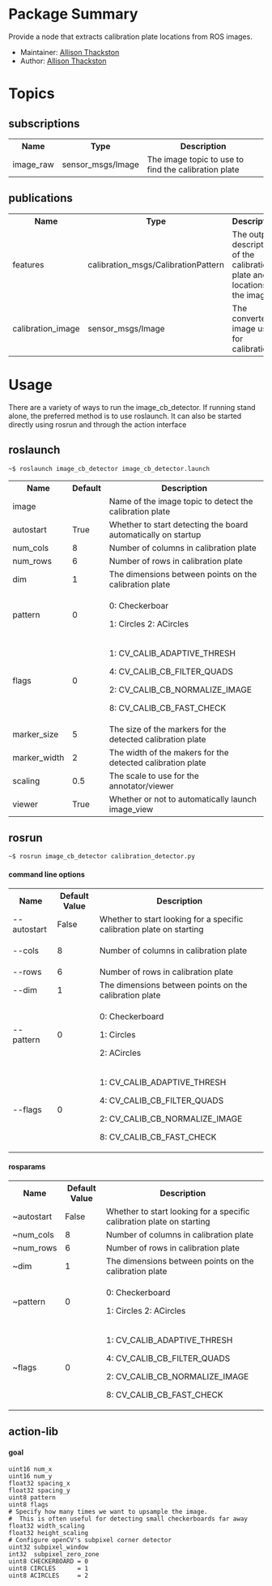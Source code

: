 # Package Summary

Provide a node that extracts calibration plate locations from ROS images.

*   Maintainer: [Allison Thackston](http://bender.jsc.nasa.gov/confluence/display/~athackst)
*   Author: [Allison Thackston](http://bender.jsc.nasa.gov/confluence/display/~athackst)

# Topics

## subscriptions
<div class="table-wrap"><table class="confluenceTable"><tbody><tr><th class="confluenceTh">Name</th><th colspan="1" class="confluenceTh">Type</th><th class="confluenceTh">Description</th></tr><tr><td class="confluenceTd">image_raw</td><td colspan="1" class="confluenceTd">sensor_msgs/Image</td><td class="confluenceTd">The image topic to use to find the calibration plate</td></tr></tbody></table></div>

## publications
<div class="table-wrap"><table class="confluenceTable"><tbody><tr><th class="confluenceTh">Name</th><th colspan="1" class="confluenceTh">Type</th><th class="confluenceTh">Description</th></tr><tr><td class="confluenceTd">features</td><td colspan="1" class="confluenceTd">calibration_msgs/CalibrationPattern</td><td class="confluenceTd">The output description of the calibration plate and locations in the image</td></tr><tr><td class="confluenceTd">calibration_image</td><td colspan="1" class="confluenceTd">sensor_msgs/Image</td><td class="confluenceTd">The converted image used for calibration</td></tr></tbody></table></div>

# Usage

There are a variety of ways to run the image_cb_detector.  If running stand alone, the preferred method is to use roslaunch.  It can also be started directly using rosrun and through the action interface

## roslaunch
<div class="code panel pdl" style="border-width: 1px;"><div class="codeContent panelContent pdl">
<pre class="theme: Confluence; brush: java; gutter: false" style="font-size:12px;">~$ roslaunch image_cb_detector image_cb_detector.launch</pre>
</div></div><div class="table-wrap"><table class="confluenceTable"><tbody><tr><th class="confluenceTh">Name</th><th class="confluenceTh">Default</th><th class="confluenceTh">Description</th></tr><tr><td class="confluenceTd">image</td><td class="confluenceTd"> </td><td class="confluenceTd">Name of the image topic to detect the calibration plate</td></tr><tr><td colspan="1" class="confluenceTd">autostart</td><td colspan="1" class="confluenceTd">True</td><td colspan="1" class="confluenceTd">Whether to start detecting the board automatically on startup</td></tr><tr><td colspan="1" class="confluenceTd">num_cols</td><td colspan="1" class="confluenceTd">8</td><td colspan="1" class="confluenceTd">Number of columns in calibration plate</td></tr><tr><td colspan="1" class="confluenceTd">num_rows</td><td colspan="1" class="confluenceTd">6</td><td colspan="1" class="confluenceTd">Number of rows in calibration plate</td></tr><tr><td colspan="1" class="confluenceTd">dim</td><td colspan="1" class="confluenceTd">1</td><td colspan="1" class="confluenceTd">The dimensions between points on the calibration plate</td></tr><tr><td colspan="1" class="confluenceTd">pattern</td><td colspan="1" class="confluenceTd">0</td><td colspan="1" class="confluenceTd">

0: Checkerboar

1: Circles
2: ACircles</td></tr><tr><td colspan="1" class="confluenceTd">flags</td><td colspan="1" class="confluenceTd">0</td><td colspan="1" class="confluenceTd">

1: CV_CALIB_ADAPTIVE_THRESH

4: CV_CALIB_CB_FILTER_QUADS

2: CV_CALIB_CB_NORMALIZE_IMAGE

8: CV_CALIB_CB_FAST_CHECK
</td></tr><tr><td colspan="1" class="confluenceTd">marker_size</td><td colspan="1" class="confluenceTd">5</td><td colspan="1" class="confluenceTd">The size of the markers for the detected calibration plate</td></tr><tr><td colspan="1" class="confluenceTd">marker_width</td><td colspan="1" class="confluenceTd">2</td><td colspan="1" class="confluenceTd">The width of the makers for the detected calibration plate</td></tr><tr><td colspan="1" class="confluenceTd">scaling</td><td colspan="1" class="confluenceTd">0.5</td><td colspan="1" class="confluenceTd">The scale to use for the annotator/viewer</td></tr><tr><td class="confluenceTd">viewer</td><td class="confluenceTd">True</td><td class="confluenceTd">Whether or not to automatically launch image_view</td></tr></tbody></table></div>

## rosrun
<div class="code panel pdl" style="border-width: 1px;"><div class="codeContent panelContent pdl">
<pre class="theme: Confluence; brush: java; gutter: false" style="font-size:12px;">~$ rosrun image_cb_detector calibration_detector.py</pre>
</div></div>

#### command line options
<div class="table-wrap"><table class="confluenceTable"><tbody><tr><th class="confluenceTh">Name</th><th class="confluenceTh">Default Value</th><th class="confluenceTh">Description</th></tr><tr><td class="confluenceTd">--autostart</td><td class="confluenceTd">False</td><td class="confluenceTd">Whether to start looking for a specific calibration plate on starting</td></tr><tr><td class="confluenceTd">--cols</td><td class="confluenceTd">8</td><td class="confluenceTd">

Number of columns in calibration plate
</td></tr><tr><td class="confluenceTd">--rows</td><td class="confluenceTd">6</td><td class="confluenceTd">Number of rows in calibration plate</td></tr><tr><td colspan="1" class="confluenceTd">--dim</td><td colspan="1" class="confluenceTd">1</td><td colspan="1" class="confluenceTd">The dimensions between points on the calibration plate</td></tr><tr><td colspan="1" class="confluenceTd">--pattern</td><td colspan="1" class="confluenceTd">0</td><td colspan="1" class="confluenceTd">

0: Checkerboard

1: Circles

2: ACircles
</td></tr><tr><td colspan="1" class="confluenceTd">--flags</td><td colspan="1" class="confluenceTd">0</td><td colspan="1" class="confluenceTd">

1: CV_CALIB_ADAPTIVE_THRESH

4: CV_CALIB_CB_FILTER_QUADS

2: CV_CALIB_CB_NORMALIZE_IMAGE

8: CV_CALIB_CB_FAST_CHECK
</td></tr></tbody></table></div>

#### rosparams
<div class="table-wrap"><table class="confluenceTable"><tbody><tr><th class="confluenceTh">Name</th><th class="confluenceTh">Default Value</th><th class="confluenceTh">Description</th></tr><tr><td class="confluenceTd">~autostart</td><td class="confluenceTd">False</td><td class="confluenceTd">Whether to start looking for a specific calibration plate on starting</td></tr><tr><td class="confluenceTd">~num_cols</td><td class="confluenceTd">8</td><td class="confluenceTd">Number of columns in calibration plate</td></tr><tr><td class="confluenceTd">~num_rows</td><td class="confluenceTd">6</td><td class="confluenceTd">Number of rows in calibration plate</td></tr><tr><td class="confluenceTd">~dim</td><td class="confluenceTd">1</td><td class="confluenceTd">The dimensions between points on the calibration plate</td></tr><tr><td colspan="1" class="confluenceTd">~pattern</td><td colspan="1" class="confluenceTd">0</td><td colspan="1" class="confluenceTd">

0: Checkerboard

1: Circles
2: ACircles</td></tr><tr><td colspan="1" class="confluenceTd">~flags</td><td colspan="1" class="confluenceTd">0</td><td colspan="1" class="confluenceTd">

1: CV_CALIB_ADAPTIVE_THRESH

4: CV_CALIB_CB_FILTER_QUADS

2: CV_CALIB_CB_NORMALIZE_IMAGE

8: CV_CALIB_CB_FAST_CHECK
</td></tr></tbody></table></div>

## action-lib

#### goal


    uint16 num_x
    uint16 num_y
    float32 spacing_x
    float32 spacing_y
    uint8 pattern
    uint8 flags
    # Specify how many times we want to upsample the image.
    #  This is often useful for detecting small checkerboards far away
    float32 width_scaling
    float32 height_scaling
    # Configure openCV's subpixel corner detector
    uint32 subpixel_window
    int32  subpixel_zero_zone
    uint8 CHECKERBOARD = 0
    uint8 CIRCLES      = 1
    uint8 ACIRCLES     = 2

